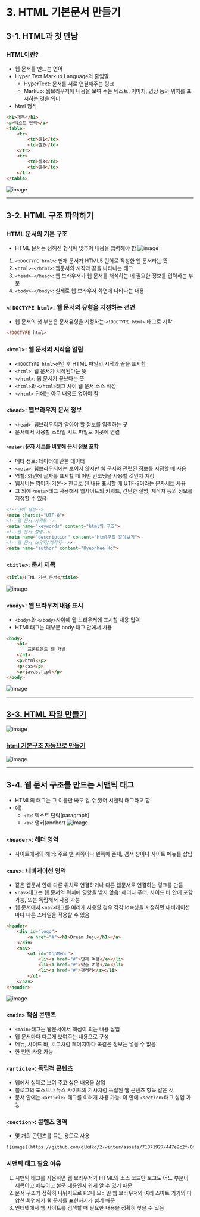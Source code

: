 # 3. HTML 기본문서 만들기
## 3-1. HTML과 첫 만남
### HTML이란?
* 웹 문서를 만드는 언어
* Hyper Text Markup Language의 줄임말
    * HyperText: 문서를 서로 연결해주는 링크
    * Markup: 웹브라우저에 내용을 보여 주는 텍스트, 이미지, 영상 등의 위치를 표시하는 것을 의미
* html 형식
```html
<h1>제목</h1>
<p>텍스트 단락</p>
<table>
    <tr>
        <td>셀1</td>
        <td>셀2</td>
    </tr>
    <tr>
        <td>셀3</td>
        <td>셀4</td>
    </tr>
</table>

```
![image](https://github.com/qlkdkd/2-winter/assets/71871927/a4fada3f-fee1-4c0e-8f99-0401f98b8b03)

---

## 3-2. HTML 구조 파악하기
### HTML 문서의 기본 구조
* HTML 문서는 정해진 형식에 맞추어 내용을 입력해야 함
![image](https://github.com/qlkdkd/2-winter/assets/71871927/796a3206-bfda-412e-bdd2-3f4dd7f400bf)
1. `<!DOCTYPE html>`: 현재 문서가 HTML5 언어로 작성한 웹 문서라는 뜻
2. `<html>~</html>`: 웹문서의 시작과 끝을 나타내는 태그
3. `<head>~</head>`: 웹 브라우저가 웹 문서를 해석하는 데 필요한 정보를 입력하는 부분
4. `<body>~</body>`: 실제로 웹 브라우저 화면에 나타나는 내용

### `<!DOCTYPE html>`: 웹 문서의 유형을 지정하는 선언
* 웹 문서의 첫 부분은 문서유형을 지정하는 `<!DOCTYPE html>` 태그로 시작
```html
<!DOCTYPE html>
```

### `<html>`: 웹 문서의 시작을 알림
* `<!DOCTYPE html>`선언 후 HTML 파일의 시작과 끝을 표시함
* `<html>`: 웹 문서가 시작된다는 뜻
* `</html>`: 웹 문서가 끝났다는 뜻
* `<html>`과 `</html>`태그 사이 웹 문서 소스 작성
* `</html>` 뒤에는 아무 내용도 없어야 함

### `<head>`: 웹브라우저 문서 정보
* `<head>`: 웹브라우저가 알아야 할 정보를 입력하는 곳
* 문서에서 사용할 스타일 시트 파일도 이곳에 연결
#### `<meta>`: 문자 세트를 비롯해 문서 정보 포함
* 메타 정보: 데이터에 관한 데이터
* `<meta>`: 웹브라우저에는 보이지 않지만 웹 문서와 관련된 정보를 지정할 때 사용
* 역할: 화면에 글자를 표시할 때 어떤 인코딩을 사용할 것인지 지정
* 웹서버는 영어가 기본-> 한글로 된 내용 표시할 때 UTF-8이라는 문자세트 사용
* 그 외에 `<meta>`태그 사용해서 웹사이트의 키워드, 간단한 설명, 제작자 등의 정보를 지정할 수 있음
```html
<!--언어 설정-->
<meta charset="UTF-8">
<!--웹 문서 키워드-->
<meta name="keywords" content="html의 구조">
<!--웹 문서 설명-->
<meta name="description" content="html구조 알아보기">
<!--웹 문서 소유자/제작자-->>
<meta name="author" content="Kyeonhee Ko">
```

### `<title>`: 문서 제목
```html
<title>HTML 기본 문서</title>
```
![image](https://github.com/qlkdkd/2-winter/assets/71871927/72c659c8-c412-49cc-bfa1-d139b59af9ee)

### `<body>`: 웹 브라우저 내용 표시
* `<body>`와 `</body>`사이에 웹 브라우저에 표시할 내용 입력
* HTML태그는 대부분 body 태그 안에서 사용
```html
<body>
    <h1>
        프론트엔드 웹 개발
    </h1>
    <p>html</p>
    <p>css</p>
    <p>javascript</p>
</body>
```
![image](https://github.com/qlkdkd/2-winter/assets/71871927/82c6fcbb-3310-4df6-b86b-9da15e8e2fd0)

---

## [3-3. HTML 파일 만들기]()
![image](https://github.com/qlkdkd/2-winter/assets/71871927/cdf7b4cd-161f-4d0b-b889-7bd01794063e)
### [html 기본구조 자동으로 만들기]()
![image](https://github.com/qlkdkd/2-winter/assets/71871927/cd711b6e-d9e1-48b7-afe2-4042119e318c)

---

## 3-4. 웹 문서 구조를 만드는 시맨틱 태그
* HTML의 태그는 그 이름만 봐도 알 수 있어 시맨틱 태그라고 함
* 예)
   * `<p>`: 텍스트 단락(paragraph)
   * `<a>`: 앵커(anchor)
![image](https://github.com/qlkdkd/2-winter/assets/71871927/53229239-cda1-4cd9-b756-9ad6492a259f)

### `<header>`: 헤더 영역
* 사이트에서의 헤더: 주로 맨 위쪽이나 왼쪽에 존재, 검색 창이나 사이트 메뉴를 삽입

### `<nav>`: 네비게이션 영역
* 같은 웹문서 안에 다른 위치로 연결하거나 다른 웹문서로 연결하는 링크를 만듬
* `<nav>`태그는 웹 문서의 위치에 영향을 받지 않음: 헤더나 푸터, 사이드 바 안에 포함 가능, 또는 독립해서 사용 가능
* 웹 문서에서 `<nav>`태그를 여러개 사용할 경우 각각 id속성을 지정하면 내비게이션마다 다른 스타일을 적용할 수 있음
```html
<header>
    <div id="logo">
        <a href="#"><h1>Dream Jeju</h1></a>
    </div>
    <nav>
        <u1 id="topMenu">
            <li><a href="#">단체 여행</a></li>
            <li><a href="#">맞춤 여행</a></li>
            <li><a href="#">갤러리</a></li>
        </u1>
    </nav>
</header>
```
![image](https://github.com/qlkdkd/2-winter/assets/71871927/cb635ebc-585f-4eae-b99b-9956cb0c033f)

### `<main>` 핵심 콘텐츠
* `<main>`태그는 웹문서에서 핵심이 되는 내용 삽입
* 웹 문서마다 다르게 보여주는 내용으로 구성
* 메뉴, 사이드 바, 로고처럼 페이지마다 똑같은 정보는 넣을 수 없음
* 한 번만 사용 가능

### `<article>`: 독립적 콘텐츠
* 웹에서 실제로 보여 주고 싶은 내용을 삽입
* 블로그의 포스트나 뉴스 사이트의 기사처럼 독립된 웹 콘텐츠 항목 같은 것
* 문서 안에는 `<article>` 태그를 여러개 사용 가능. 이 안에 `<section>`태그 삽입 가능

### `<section>`: 콘텐츠 영역
* 몇 개의 콘텐츠를 묶는 용도로 사용

```html
![image](https://github.com/qlkdkd/2-winter/assets/71871927/447e2c2f-0f32-4659-ba80-f1eeb38a7114)

```

### 시맨틱 태그 필요 이유
1. 시맨틱 태그를 사용하면 웹 브라우저가 HTML의 소스 코드만 보고도 어느 부분이 제목이고 메뉴이고 본문 내용인지 쉽게 알 수 있기 때문
2. 문서 구조가 정확히 나눠지므로 PC나 모바일 웹 브라우저와 여러 스마트 기기의 다양한 화면에서 웹 문서를 표현하기가 쉽기 때문
3. 인터넷에서 웹 사이트를 검색할 때 필요한 내용을 정확히 찾을 수 있음

